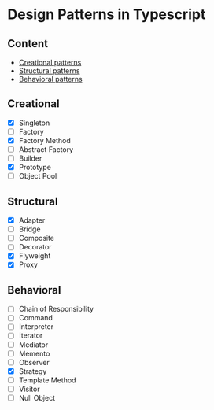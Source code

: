 # Design Patterns in Typescript

## Content

- [Creational patterns](##creational-patterns) 
- [Structural patterns](##structural-patterns)
- [Behavioral patterns](##behavioral-patterns) 

## Creational

- [x] Singleton
- [ ] Factory
- [x] Factory Method
- [ ] Abstract Factory
- [ ] Builder
- [x] Prototype
- [ ] Object Pool

## Structural

- [x] Adapter
- [ ] Bridge
- [ ] Composite
- [ ] Decorator
- [x] Flyweight
- [x] Proxy

## Behavioral

- [ ] Chain of Responsibility
- [ ] Command
- [ ] Interpreter
- [ ] Iterator
- [ ] Mediator
- [ ] Memento
- [ ] Observer
- [x] Strategy
- [ ] Template Method
- [ ] Visitor
- [ ] Null Object
